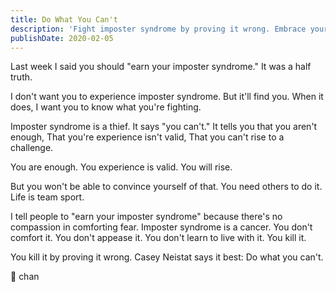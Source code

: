 ```yaml
---
title: Do What You Can't
description: 'Fight imposter syndrome by proving it wrong. Embrace your worth, validate your experiences, and conquer challenges with the support of others.'
publishDate: 2020-02-05
---
```


Last week I said you should "earn your imposter syndrome."
It was a half truth.

I don't want you to experience imposter syndrome.
But it'll find you.
When it does, I want you to know what you're fighting.

Imposter syndrome is a thief.
It says "you can't."
It tells you that you aren't enough,
That you're experience isn't valid,
That you can't rise to a challenge.

You are enough.
You experience is valid.
You will rise.

But you won't be able to convince yourself of that.
You need others to do it.
Life is team sport.

I tell people to "earn your imposter syndrome" because there's no compassion in comforting fear.
Imposter syndrome is a cancer.
You don't comfort it.
You don't appease it.
You don't learn to live with it.
You kill it.

You kill it by proving it wrong.
Casey Neistat says it best:
Do what you can't.

🚷 chan
